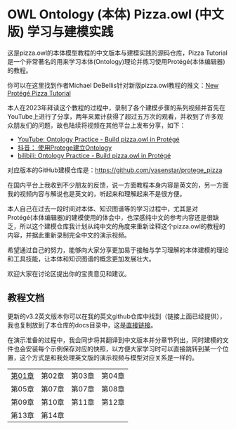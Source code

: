 # OWL Ontology (本体) Pizza.owl (中文版) 学习与建模实践

这是pizza.owl的本体模型教程的中文版本与建模实践的源码仓库，Pizza Tutorial是一个非常著名的用来学习本体(Ontology)理论并练习使用Protégé(本体编辑器)的教程。

你可以在这里找到作者Michael DeBellis针对新版pizza.owl教程的推文：[New Protégé Pizza Tutorial](https://www.michaeldebellis.com/post/new-protege-pizza-tutorial)

本人在2023年拜读这个教程的过程中，录制了各个建模步骤的系列视频并首先在YouTube上进行了分享，两年来累计获得了超过五万次的观看，并收到了许多观众朋友们的问题，故也陆续将视频在其他平台上发布分享，如下：

- [YouTube: Ontology Practice - Build pizza.owl in Protégé](https://www.youtube.com/playlist?list=PL6DEHvciXKeUx4P32B3hKMK1t6mC8RhsW)
- [抖音： 使用Protege建立Ontology](https://www.douyin.com/video/7298014998062714121)
- [bilibili: Ontology Practice - Build pizza.owl in Protégé](https://space.bilibili.com/158390142/lists/2469670?type=season)

对应版本的GitHub建模仓库是：https://github.com/yasenstar/protege_pizza

在国内平台上我收到不少朋友的反馈，说一方面教程本身内容是英文的，另一方面我的视频内容与解说也是英文的，听起来和理解起来不是很方便。

本人自己在过去一段时间对本体、知识图谱等的学习过程中，尤其是对Protégé(本体编辑器)的建模使用的体会中，也深感纯中文的参考内容还是很缺乏，所以这个建模仓库我计划从纯中文的角度来重新诠释这个pizza.owl的教程的内容，并据此重新录制完全中文的演示视频。

希望通过自己的努力，能够向大家分享更加易于接触与学习理解的本体建模的理论和工具技能，让本体和知识图谱的概念更加发展壮大。

欢迎大家在讨论区提出你的宝贵意见和建议。

## 教程文档

更新的v3.2英文版本你可以在我的英文github仓库中找到（链接上面已经提供），我也复制放到了本仓库的docs目录中，这是[直接链接](./docs/Protege%205%20New%20OWL%20Pizza%20Tutorial%20V3.2.pdf)。

在演示准备的过程中，我会同步将其翻译到中文版本并分章节列出，同时建模的文件也会安装每个示例保存对应的快照，以方便大家学习时可以直接跳转到某一个位置，这个方式是和我处理英文版的演示视频与模型对应关系是一样的。

| | | | |
| --- | --- | --- | --- |
| [第01章](./第01章/README.md) | 第02章 | 第03章 | 第04章 |
| 第05章 | 第07章 | 第07章 | 第08章 |
| 第09章 | 第10章 | 第11章 | 第12章 |
| 第13章 | 第14章 |  |  |